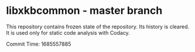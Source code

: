 # libxkbcommon - master branch

This repository contains frozen state of the repository.
Its history is cleared. It is used only for static code
analysis with Codacy.

Commit Time: 1685557885